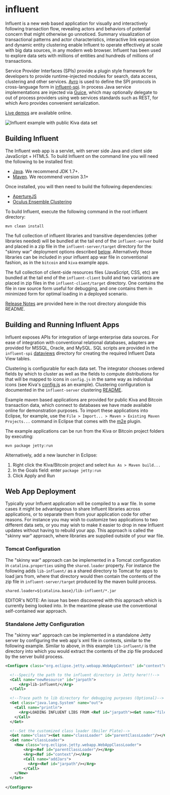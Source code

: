 # influent

Influent is a new web based application for visually and interactively following transaction flow, revealing actors and behaviors of potential concern that might otherwise go unnoticed. Summary visualization of transactional patterns and actor characteristics, interactive link expansion and dynamic entity clustering enable Influent to operate effectively at scale with big data sources, in any modern web browser. Influent has been used to explore data sets with millions of entities and hundreds of millions of transactions.

Service Provider Interfaces (SPIs) provide a plugin style framework for developers to provide runtime-injected modules for search, data access, clustering and other services. [Avro](http://avro.apache.org/) is used to define the SPI protocols in cross-language form in [influent-spi](influent-spi/src/main/avro). In process Java service implementations are injected via [Guice](https://code.google.com/p/google-guice/), which may optionally delegate to out of process providers using web services standards such as REST, for which Avro provides convenient serialization.

[Live demos](http://influent.oculusinfo.com/demos/) are available online.

![Influent example with public Kiva data set](https://raw.github.com/oculusinfo/wiki-assets/master/influent/influent-kiva.png) 

## Building Influent
The Influent web app is a servlet, with server side Java and client side JavaScript + HTML5. To build Influent on the command line you will need the following to be installed first:

 + [Java](http://www.java.com/). We recommend JDK 1.7+.
 + [Maven](http://maven.apache.org/). We recommend version 3.1+

Once installed, you will then need to build the following dependencies:

 + [ApertureJS](https://github.com/oculusinfo/aperturejs)
 + [Oculus Ensemble Clustering](https://github.com/oculusinfo/ensemble-clustering)

To build Influent, execute the following command in the root influent directory:
```
mvn clean install
```
The full collection of influent libraries and transitive dependencies (other libraries needed) will be bundled at the tail end of the `influent-server` build and placed in a zip file in the `influent-server/target` directory for the "skinny war" deployment options described [below](#web-app-deployment). Alternatively those libraries can be included in your influent app war file in conventional fashion, as in the `bitcoin` and `kiva` example apps.

The full collection of client-side resources files (JavaScript, CSS, etc) are bundled at the tail end of the `influent-client` build and two variations are placed in zip files in the `influent-client/target` directory. One contains the file in raw source form useful for debugging, and one contains them in minimized form for optimal loading in a deployed scenario.

[Release Notes](RELEASE_NOTES.md) are provided here in the root directory alongside this README.

## Building and Running Influent Apps
Influent exposes APIs for integration of large enterprise data sources. For ease of integration with conventional relational databases, adapters are provided for MSSQL, Oracle, and MySQL. SQL scripts are provided in the `influent-spi` [dataviews](influent-spi/src/main/dataviews) directory for creating the required Influent Data View tables.

Clustering is configurable for each data set. The integrator chooses ordered fields by which to cluster as well as the fields to compute distributions for that will be mapped to icons in `config.js` in the same way as individual icons (see Kiva's [config.js](kiva/src/main/resources/config.js) as an example). Clustering configuration is documented in the `influent-server` clustering [README](influent-server/src/main/resources/influent/server/clustering/README.md).

Example maven based applications are provided for public Kiva and Bitcoin transaction data, which connect to databases we have made available online for demonstration purposes. To import these applications into Eclipse, for example, use the `File > Import... > Maven > Existing Maven Projects...` command in Eclipse that comes with the [m2e](http://www.eclipse.org/m2e/) plugin.

The example applications can be run from the Kiva or Bitcoin project folders by executing:

```
mvn package jetty:run
```

Alternatively, add a new launcher in Eclipse:

1. Right click the Kiva/Bitcoin project and select `Run As > Maven build...`
2. In the Goals field: enter `package jetty:run`
3. Click Apply and Run

## Web App Deployment
Typically your Influent application will be compiled to a war file. In some cases it might be advantageous to share Influent libraries across applications, or to separate them from your application code for other reasons. For instance you may wish to customize two applications to two different data sets, or you may wish to make it easier to drop in new Influent updates without having to rebuild your app. This approach is called the "skinny war" approach, where libraries are supplied outside of your war file.

### Tomcat Configuration
The "skinny war" approach can be implemented in a Tomcat configuration in `catalina.properties` using the `shared.loader` property. For instance the following adds `lib-influent/` as a shared directory to Tomcat for apps to load jars from, where that directory would then contain the contents of the zip file in `influent-server/target` produced by the maven build process.
```properties
shared.loader=${catalina.base}/lib-influent/*.jar
```
EDITOR's NOTE: An issue has been discovered with this approach which is currently being looked into. In the meantime please use the conventional self-contained war approach.

### Standalone Jetty Configuration
The "skinny war" approach can be implemented in a standalone Jetty server by configuring the web app's xml file in contexts, similar to the following example. Similar to above, in this example `lib-influent/` is the directory into which you would extract the contents of the zip file produced by the server build process.

```xml
<Configure class="org.eclipse.jetty.webapp.WebAppContext" id="context">

  <!--Specify the path to the influent directory in Jetty here!!!-->
  <Call name="newResource" id="jarpath">
      <Arg>lib-influent/</Arg>
  </Call>

  <!--Trace path to lib directory for debugging purposes (Optional)-->
  <Get class="java.lang.System" name="out">
    <Call name="println">
      <Arg>LOADING INFLUENT LIBS FROM <Ref id="jarpath"><Get name="file"/></Ref></Arg>
    </Call>
  </Get>

  <!--Set the customized class loader (Boiler Plate)-->
  <Get name="class"><Get name="classLoader" id="parentClassLoader"/></Get>
  <Set name="classLoader">
    <New class="org.eclipse.jetty.webapp.WebAppClassLoader">
        <Arg><Ref id="parentClassLoader"/></Arg>
        <Arg><Ref id="context"/></Arg>
        <Call name="addJars">
          <Arg><Ref id="jarpath"/></Arg>
        </Call>
    </New>
  </Set>
  
</Configure>
```
